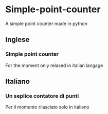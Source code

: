 # Simple-point-counter
 A simple point counter made in python

## Inglese
### Simple point counter
 For the moment only relased in italian langage

## Italiano
### Un seplice contatore di punti
 Per il momento rilasciato solo in italiano
